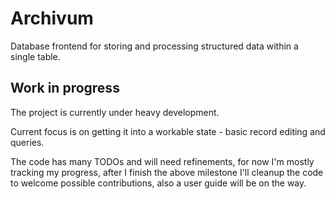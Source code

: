 # Archivum
Database frontend for storing and processing structured data within a single table.

## Work in progress

The project is currently under heavy development.

Current focus is on getting it into a workable state - basic record editing and queries.

The code has many TODOs and will need refinements, for now I'm mostly tracking my progress, after I finish the above milestone I'll cleanup the code to welcome possible contributions, also a user guide will be on the way.
